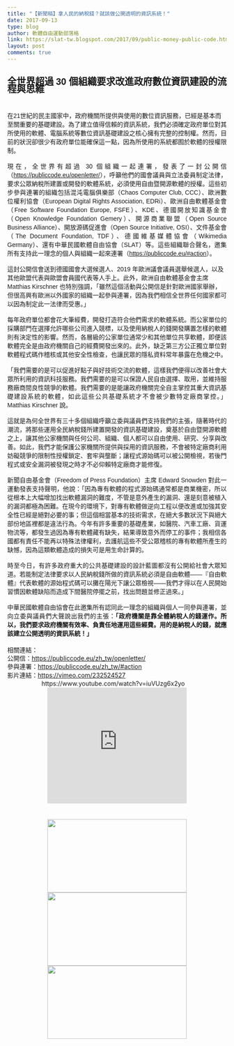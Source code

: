```yaml
---
title: "【新聞稿】拿人民的納稅錢？就該做公開透明的資訊系統！"
date: 2017-09-13
type: blog
author: 軟體自由運動部落格
link: https://slat-tw.blogspot.com/2017/09/public-money-public-code.html
layout: post
comments: true
---
```


<style type="text/css">  @page { margin: 2cm }   p { margin-bottom: 0.25cm; direction: inherit; line-height: 120%; text-align: justify; page-break-before: auto }   p.cjk { font-family: "Noto Sans CJK TC Regular", sans-serif }   a:link { so-language: zxx }  </style>  <br /><h3 style="line-height: 100%; margin-bottom: 0.21cm; margin-top: 0.11cm; page-break-after: avoid;"><span style="font-size: 16pt;">全世界超過 </span><span style="font-family: &quot;liberation sans&quot; , sans-serif;"><span style="font-size: 16pt;"><span lang="en-US">30 </span></span></span><span style="font-size: 16pt;">個組織要求改進政府數位資訊建設的流程與思維</span></h3><div><br /></div><div><style type="text/css">  @page { margin: 2cm }   p.第一行縮排-western { text-indent: 0.5cm }   p.第一行縮排-cjk { text-indent: 0.5cm; font-family: "Noto Sans CJK TC Regular", sans-serif }   p.第一行縮排-ctl { text-indent: 0.5cm }   p { margin-bottom: 0.25cm; direction: inherit; line-height: 120%; text-align: justify; page-break-before: auto }   p.cjk { font-family: "Noto Sans CJK TC Regular", sans-serif }   a:link { so-language: zxx }  </style>  <br /><div class="第一行縮排-cjk"><span style="font-family: &quot;arial&quot; , &quot;helvetica&quot; , sans-serif;">在<span lang="en-US">21</span>世紀的民主國家中，政府機關所提供與使用的數位資訊服務，已經是基本而至關重要的基礎建設。為了建立值得信賴的資訊系統，我們必須確定政府單位對其所使用的軟體、電腦系統等數位資訊基礎建設之核心擁有完整的控制權。然而，目前的狀況卻很少有政府單位能確保這一點，因為所使用的系統都囿於軟體的授權限制。</span></div><div class="第一行縮排-cjk"><span style="font-family: &quot;arial&quot; , &quot;helvetica&quot; , sans-serif;"><br /></span></div><div class="第一行縮排-cjk" style="text-align: justify;"><span style="font-family: &quot;arial&quot; , &quot;helvetica&quot; , sans-serif;">現在，全世界有超過 <span lang="en-US">30 </span>個組織一起連署，發表了一封公開信（<span lang="en-US"><a href="https://publiccode.eu/openletter/">https://publiccode.eu/openletter/</a></span>），呼籲他們的國會議員與立法委員制定法律，要求公眾納稅所建置或開發的軟體系統，必須使用自由暨開源軟體的授權。這些初步參與連署的組織包括混沌電腦俱樂部（<span lang="en-US">Chaos Computer Club, CCC</span>）、歐洲數位權利協會（<span lang="en-US">European Digital Rights Association, EDRi</span>）、歐洲自由軟體基金會（<span lang="en-US">Free Software Foundation Europe, FSFE</span>）、<span lang="en-US">KDE</span>、德國開放知識基金會（<span lang="en-US">Open Knowledge Foundation Gemery</span>）、開源商業聯盟（<span lang="en-US">Open Source Business Alliance</span>）、開放源碼促進會（<span lang="en-US">Open Source Initiative, OSI</span>）、文件基金會（<span lang="en-US">The Document Foundation, TDF</span>）、德國維基媒體協會（<span lang="en-US">Wikimedia Germany</span>）、還有中華民國軟體自由協會（<span lang="en-US">SLAT</span>）等。這些組織聯合聲名，邀集所有支持此一理念的個人與組織一起來連署（<span lang="en-US"><a href="https://publiccode.eu/#action">https://publiccode.eu/#action</a></span>）。</span></div><div class="第一行縮排-cjk" style="text-align: justify;"><span style="font-family: &quot;arial&quot; , &quot;helvetica&quot; , sans-serif;"><br /></span></div><div class="第一行縮排-cjk"><span style="font-family: &quot;arial&quot; , &quot;helvetica&quot; , sans-serif;">這封公開信會送到德國國會大選候選人、<span lang="en-US">2019 </span>年歐洲議會議員選舉候選人，以及其他歐盟代表與歐盟會員國代表等人手上。此外，<span style="background-color: white;">歐洲自由軟體基金會主席 <span lang="en-US">Matthias Kirschner </span>也特別強調，「雖然這個活動與公開信是針對歐洲國家舉辦，但很高興有歐洲以外國家的組織一起參與連署，因為我們相信全世界任何國家都可以因為制定此一法律而受惠。」</span></span></div><div class="第一行縮排-cjk"><span style="font-family: &quot;arial&quot; , &quot;helvetica&quot; , sans-serif;"><span style="background-color: white;"><br /></span></span></div><div class="第一行縮排-cjk" style="text-align: justify;"><span style="font-family: &quot;arial&quot; , &quot;helvetica&quot; , sans-serif;">每年政府單位都會花大筆經費，開發打造符合他們需求的軟體系統。而公家單位的採購部門在選擇允許哪些公司進入競標，以及使用納稅人的錢開發購置怎樣的軟體則有決定性的影響。然而，各層級的公家單位通常少和其他單位共享軟體，即便該軟體完全是由政府機關自己的經費開發出來的。此外，缺乏第三方公正獨立單位對軟體程式碼作稽核或其他安全性檢查，也讓民眾的隱私資料常年暴露在危機之中。</span></div><div class="第一行縮排-cjk" style="text-align: justify;"><span style="font-family: &quot;arial&quot; , &quot;helvetica&quot; , sans-serif;"><br /></span></div><div class="第一行縮排-cjk" style="text-align: justify;"><span style="font-family: &quot;arial&quot; , &quot;helvetica&quot; , sans-serif;">「我們需要的是可以促進好點子與好技術交流的軟體，這樣我們便得以改善社會大眾所利用的資訊科技服務。我們需要的是可以保證人民自由選擇、取用，並維持服務廠商間良性競爭的軟體。我們需要的是能讓政府機關完全自主掌控其重大資訊基礎建設系統的軟體，如此這些公共基礎系統才不會被少數特定廠商掌控。」 <span lang="en-US">Matthias Kirschner </span>說。</span></div><div class="第一行縮排-cjk" style="text-align: justify;"><span style="font-family: &quot;arial&quot; , &quot;helvetica&quot; , sans-serif;"><br /></span></div><div class="第一行縮排-cjk" style="text-align: justify;"><span style="font-family: &quot;arial&quot; , &quot;helvetica&quot; , sans-serif;">這就是為何全世界有三十多個組織呼籲立委與議員們支持我們的主張，隨著時代的潮流，將那些運用全民納稅錢所建置開發的資訊基礎建設，奠基於自由暨開源軟體之上，讓其他公家機關與任何公司、組織、個人都可以自由使用、研究、分享與改善。如此，我們才能保護公家機關所提供與採用的資訊服務，不會被特定廠商利用妨礙競爭的限制性授權鎖定、套牢與壟斷；讓程式源始碼可以被公開檢視，若後門程式或安全漏洞被發現之時才不必仰賴特定廠商才能修復。</span></div><div class="第一行縮排-cjk" style="text-align: justify;"><span style="font-family: &quot;arial&quot; , &quot;helvetica&quot; , sans-serif;"><br /></span></div><div class="第一行縮排-cjk" style="text-align: justify;"><span style="font-family: &quot;arial&quot; , &quot;helvetica&quot; , sans-serif;">新聞自由基金會（<span lang="en-US">Freedom of Press Foundation</span>）主席 <span lang="en-US">Edward Snowden </span>對此一運動發表支持聲明，他說：「因為專有軟體的程式源始碼通常都是商業機密，所以從根本上大幅增加找出軟體漏洞的難度，不管是意外產生的漏洞、還是刻意被植入的漏洞都極為困難。在現今的環境下，對專有軟體做逆向工程以便改進或加強其安全性已經是絕對必要的事；但這個相當基本的技術需求，在絕大多數狀況下與絕大部份地區裡都是違法行為。今年有許多重要的基礎產業，如醫院、汽車工廠、貨運物流等，都發生過因為專有軟體藏有缺失，結果導致意外而停工的事件；我相信各國都有責任不能再以特殊法律權利，去護航這些不受公眾稽核的專有軟體所產生的缺憾，因為這類軟體造成的損失可是用生命計算的。</span></div><div class="第一行縮排-cjk" style="text-align: justify;"><span style="font-family: &quot;arial&quot; , &quot;helvetica&quot; , sans-serif;"><br /></span></div><div class="第一行縮排-cjk" style="text-align: justify;"><span style="font-family: &quot;arial&quot; , &quot;helvetica&quot; , sans-serif;">時至今日，有許多政府重大的公共基礎建設的設計藍圖都沒有公開給社會大眾知道。若能制定法律要求以人民納稅錢所做的資訊系統必須是自由軟體——『自由軟體』代表軟體的源始程式碼可以攤在陽光下讓公眾檢視——我們才得以在人民開始習慣因軟體缺陷而造成下間醫院停擺之前，找出問題並修正過來。」</span></div><div class="第一行縮排-cjk" style="text-align: justify;"><span style="font-family: &quot;arial&quot; , &quot;helvetica&quot; , sans-serif;"><br /></span></div><div class="第一行縮排-cjk" style="text-align: justify;"><span style="font-family: &quot;arial&quot; , &quot;helvetica&quot; , sans-serif;">中華民國軟體自由協會在此邀集所有認同此一理念的組織與個人一同參與連署，並向立委與議員們大聲說出我們的主張：<b>「政府機關是靠全體納稅人的錢運作。所以，我們要求政府機關有效率、負責任地運用這些經費。用的是納稅人的錢，就應該建立公開透明的資訊系統！」</b></span></div><div class="cjk" style="line-height: 19.2px; text-align: justify;"><br /></div><div class="cjk" style="line-height: 19.2px; text-align: justify;">相關連結：</div><div class="cjk" style="line-height: 19.2px;">公開信：<span style="font-family: &quot;liberation&quot; serif , serif;"><span lang="en-US"><a href="https://publiccode.eu/zh_tw/openletter/" rel="nofollow" target="_blank">https://publiccode.eu/zh_tw/openletter/</a></span></span></div><div class="cjk" style="line-height: 19.2px;">參與連署：<span style="font-family: &quot;liberation&quot; serif , serif;"><span lang="en-US"><a href="https://publiccode.eu/zh_tw/#action" rel="nofollow" target="_blank">https://publiccode.eu/zh_tw/#action</a></span></span></div><div class="cjk" style="line-height: 19.2px;">影片連結：<span style="font-family: &quot;liberation&quot; serif , serif;"><span lang="en-US"><a href="https://vimeo.com/232524527" rel="nofollow" target="_blank">https://vimeo.com/232524527</a><br />&nbsp; &nbsp; &nbsp; &nbsp; &nbsp; &nbsp; &nbsp; &nbsp; &nbsp; &nbsp; https://www.youtube.com/watch?v=iuVUzg6x2yo</span></span><br /><div class="separator" style="clear: both; text-align: center;"><iframe allowfullscreen="" class="YOUTUBE-iframe-video" data-thumbnail-src="https://i.ytimg.com/vi/iuVUzg6x2yo/0.jpg" frameborder="0" height="266" src="https://www.youtube.com/embed/iuVUzg6x2yo?feature=player_embedded" width="320"></iframe></div><span style="font-family: &quot;liberation&quot; serif , serif;"><br /></span></div><div><span style="font-family: &quot;liberation&quot; serif , serif;"><br /></span></div><div class="separator" style="clear: both; text-align: center;"><a href="https://2.bp.blogspot.com/-LAMYE7kJXgA/WbjhQ3N1uwI/AAAAAAAAAGs/OeKdruSCTyA4lIY81tAK9tzAsbasC7ieACLcBGAs/s1600/pmpc-quote-snowden.en.png" imageanchor="1" style="margin-left: 1em; margin-right: 1em;"><img border="0" data-original-height="630" data-original-width="1200" height="168" src="https://2.bp.blogspot.com/-LAMYE7kJXgA/WbjhQ3N1uwI/AAAAAAAAAGs/OeKdruSCTyA4lIY81tAK9tzAsbasC7ieACLcBGAs/s320/pmpc-quote-snowden.en.png" width="320" /></a></div><div class="separator" style="clear: both; text-align: center;"><a href="https://3.bp.blogspot.com/-euxvsHBjdAc/WbjhQ2FkmAI/AAAAAAAAAGo/det2T14_EI06qORHUCgiaYp6GHVrcI4RwCEwYBhgL/s1600/pmpc-quote-kirschner.de.png" imageanchor="1" style="margin-left: 1em; margin-right: 1em;"><img border="0" data-original-height="630" data-original-width="1200" height="168" src="https://3.bp.blogspot.com/-euxvsHBjdAc/WbjhQ2FkmAI/AAAAAAAAAGo/det2T14_EI06qORHUCgiaYp6GHVrcI4RwCEwYBhgL/s320/pmpc-quote-kirschner.de.png" width="320" /></a></div><div class="separator" style="clear: both; text-align: center;"><a href="https://4.bp.blogspot.com/-o796_AbJHQI/WbjhQw3NouI/AAAAAAAAAGk/ps1-Z4pB4VwOyXfGat5J5xhXf4CkQcA3gCLcBGAs/s1600/pmpc-we.en.png" imageanchor="1" style="margin-left: 1em; margin-right: 1em;"><img border="0" data-original-height="630" data-original-width="1200" height="168" src="https://4.bp.blogspot.com/-o796_AbJHQI/WbjhQw3NouI/AAAAAAAAAGk/ps1-Z4pB4VwOyXfGat5J5xhXf4CkQcA3gCLcBGAs/s320/pmpc-we.en.png" width="320" /></a></div><div class="第一行縮排-cjk"><span style="font-family: &quot;arial&quot; , &quot;helvetica&quot; , sans-serif;"><br /></span></div><div class="cjk"><br /></div><div class="cjk"><br /></div></div>